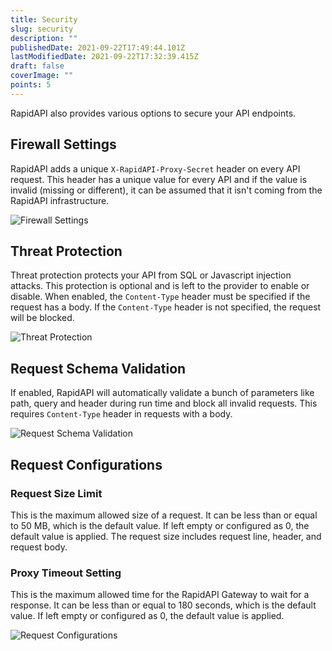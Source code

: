 ```yaml
---
title: Security
slug: security
description: ""
publishedDate: 2021-09-22T17:49:44.101Z
lastModifiedDate: 2021-09-22T17:32:39.415Z
draft: false
coverImage: ""
points: 5
---
```


RapidAPI also provides various options to secure your API endpoints.

## Firewall Settings

RapidAPI adds a unique `X-RapidAPI-Proxy-Secret` header on every API request. This header has a unique value for every API and if the value is invalid (missing or different), it can be assumed that it isn't coming from the RapidAPI infrastructure.

![Firewall Settings](https://raw.githubusercontent.com/RapidAPI/DevRel-Stack-Data/dev/learn/courses/learn-rapidapi-hub-provider/images/image15.png "Firewall Settings")

## Threat Protection

Threat protection protects your API from SQL or Javascript injection attacks. This protection is optional and is left to the provider to enable or disable. When enabled, the `Content-Type` header must be specified if the request has a body. If the `Content-Type` header is not specified, the request will be blocked.

![Threat Protection](https://raw.githubusercontent.com/RapidAPI/DevRel-Stack-Data/dev/learn/courses/learn-rapidapi-hub-provider/images/image16.png "Threat Protection")

## Request Schema Validation

If enabled, RapidAPI will automatically validate a bunch of parameters like path, query and header during run time and block all invalid requests. This requires `Content-Type` header in requests with a body.

![Request Schema Validation](https://raw.githubusercontent.com/RapidAPI/DevRel-Stack-Data/dev/learn/courses/learn-rapidapi-hub-provider/images/image17.png "Request Schema Validation")

## Request Configurations

### Request Size Limit

This is the maximum allowed size of a request. It can be less than or equal to 50 MB, which is the default value. If left empty or configured as 0, the default value is applied. The request size includes request line, header, and request body.

### Proxy Timeout Setting

This is the maximum allowed time for the RapidAPI Gateway to wait for a response. It can be less than or equal to 180 seconds, which is the default value. If left empty or configured as 0, the default value is applied.

![Request Configurations](https://raw.githubusercontent.com/RapidAPI/DevRel-Stack-Data/dev/learn/courses/learn-rapidapi-hub-provider/images/image18.png "Request Configurations")
